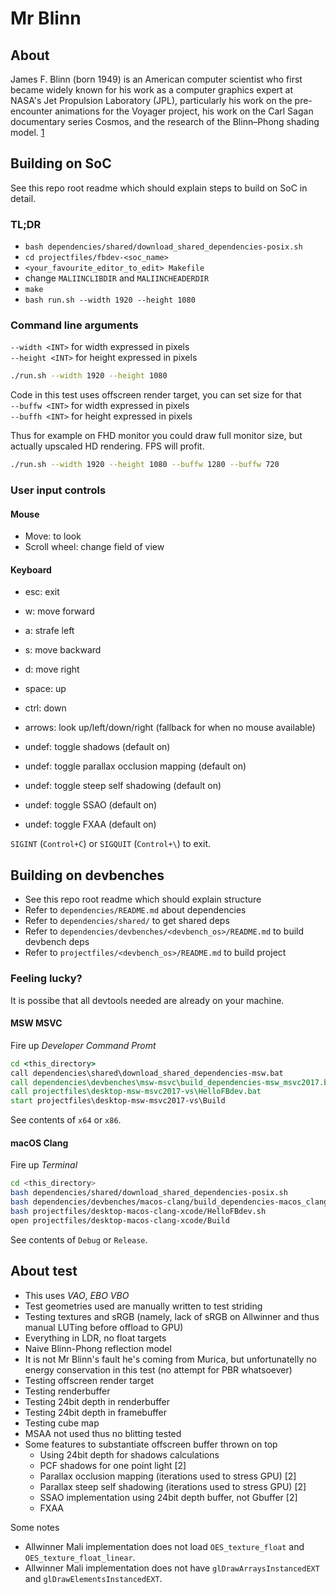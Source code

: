 # Mr Blinn

## About

James F. Blinn (born 1949) is an American computer scientist who first became widely known for his work as a computer graphics expert at NASA's Jet Propulsion Laboratory (JPL), particularly his work on the pre-encounter animations for the Voyager project, his work on the Carl Sagan documentary series Cosmos, and the research of the Blinn–Phong shading model. [1](https://en.wikipedia.org/wiki/Jim_Blinn)

## Building on SoC

See this repo root readme which should explain steps to build on SoC in detail.

### TL;DR

* `bash dependencies/shared/download_shared_dependencies-posix.sh`
* `cd projectfiles/fbdev-<soc_name>`
* `<your_favourite_editor_to_edit> Makefile`
* change `MALIINCLIBDIR` and `MALIINCHEADERDIR`
* `make`
* `bash run.sh --width 1920 --height 1080`

### Command line arguments

`--width <INT>` for width expressed in pixels  
`--height <INT>` for height expressed in pixels  

```sh
./run.sh --width 1920 --height 1080
```

Code in this test uses offscreen render target, you can set size for that  
`--buffw <INT>` for width expressed in pixels  
`--buffh <INT>` for height expressed in pixels  

Thus for example on FHD monitor you could draw full monitor size, but actually upscaled HD rendering. FPS will profit.

```sh
./run.sh --width 1920 --height 1080 --buffw 1280 --buffw 720
```

### User input controls

#### Mouse

* Move: to look
* Scroll wheel: change field of view
	
#### Keyboard

* esc: exit
* w: move forward
* a: strafe left
* s: move backward
* d: move right
* space: up
* ctrl: down

* arrows: look up/left/down/right (fallback for when no mouse available)

* undef: toggle shadows (default on)
* undef: toggle parallax occlusion mapping (default on)
* undef: toggle steep self shadowing (default on)
* undef: toggle SSAO (default on)
* undef: toggle FXAA (default on)

`SIGINT` (`Control+C`) or `SIGQUIT` (`Control+\`)  to exit.

## Building on devbenches

* See this repo root readme which should explain structure
* Refer to `dependencies/README.md` about dependencies
* Refer to `dependencies/shared/` to get shared deps
* Refer to `dependencies/devbenches/<devbench_os>/README.md` to build devbench deps
* Refer to `projectfiles/<devbench_os>/README.md` to build project

### Feeling lucky?

It is possibe that all devtools needed are already on your machine.

#### MSW MSVC

Fire up *Developer Command Promt*

```bat
cd <this_directory>
call dependencies\shared\download_shared_dependencies-msw.bat
call dependencies\devbenches\msw-msvc\build_dependencies-msw_msvc2017.bat
call projectfiles\desktop-msw-msvc2017-vs\HelloFBdev.bat
start projectfiles\desktop-msw-msvc2017-vs\Build
```

See contents of `x64` or `x86`.

#### macOS Clang

Fire up *Terminal*

```sh
cd <this_directory>
bash dependencies/shared/download_shared_dependencies-posix.sh
bash dependencies/devbenches/macos-clang/build_dependencies-macos_clang.sh
bash projectfiles/desktop-macos-clang-xcode/HelloFBdev.sh
open projectfiles/desktop-macos-clang-xcode/Build
```

See contents of `Debug` or `Release`.


## About test

* This uses *VAO*, *EBO* *VBO*
* Test geometries used are manually written to test striding
* Testing textures and sRGB (namely, lack of sRGB on Allwinner and thus manual LUTing before offload to GPU)
* Everything in LDR, no float targets
* Naive Blinn-Phong reflection model
* It is not Mr Blinn's fault he's coming from Murica, but unfortunatelly no energy conservation in this test (no attempt for PBR whatsoever)
* Testing offscreen render target
* Testing renderbuffer
* Testing 24bit depth in renderbuffer
* Testing 24bit depth in framebuffer
* Testing cube map
* MSAA not used thus no blitting tested
* Some features to substantiate offscreen buffer thrown on top
	* Using 24bit depth for shadows calculations
	* PCF shadows for one point light [2]
	* Parallax occlusion mapping (iterations used to stress GPU) [2]
	* Parallax steep self shadowing (iterations used to stress GPU) [2]
	* SSAO implementation using 24bit depth buffer, not Gbuffer [2]
	* FXAA

Some notes

* Allwinner Mali implementation does not load `OES_texture_float` and `OES_texture_float_linear`.
* Allwinner Mali implementation does not have `glDrawArraysInstancedEXT` and `glDrawElementsInstancedEXT`.